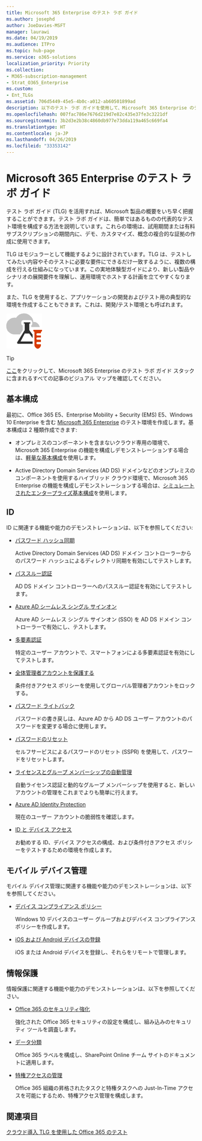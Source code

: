 ```yaml
---
title: Microsoft 365 Enterprise のテスト ラボ ガイド
ms.author: josephd
author: JoeDavies-MSFT
manager: laurawi
ms.date: 04/19/2019
ms.audience: ITPro
ms.topic: hub-page
ms.service: o365-solutions
localization_priority: Priority
ms.collection:
- M365-subscription-management
- Strat_O365_Enterprise
ms.custom:
- Ent_TLGs
ms.assetid: 706d5449-45e5-4b0c-a012-ab60501899ad
description: 以下のテスト ラボ ガイドを使用して、Microsoft 365 Enterprise のデモ、概念実証、開発/テスト環境を設定します。
ms.openlocfilehash: 007fac786e7676d219d7e82c435e37fe3c3221df
ms.sourcegitcommit: 3b2d3e2b38c4860db977e73dda119a465c669fa4
ms.translationtype: HT
ms.contentlocale: ja-JP
ms.lasthandoff: 04/26/2019
ms.locfileid: "33353142"
---
```

# <a name="microsoft-365-enterprise-test-lab-guides"></a>Microsoft 365 Enterprise のテスト ラボ ガイド

テスト ラボ ガイド (TLG) を活用すれば、Microsoft 製品の概要をいち早く把握することができます。テスト ラボ ガイドは、簡単ではあるものの代表的なテスト環境を構成する方法を説明しています。これらの環境は、試用期間または有料サブスクリプションの期間内に、デモ、カスタマイズ、概念の複合的な証拠の作成に使用できます。 

TLG はモジュラーとして機能するように設計されています。TLG は、テストしてみたい内容やそのテストに必要な要件にできるだけ一致するように、複数の構成を行える仕組みになっています。この実地体験型ガイドにより、新しい製品やシナリオの展開要件を理解し、運用環境でホストする計画を立てやすくなります。

また、TLG を使用すると、アプリケーションの開発およびテスト用の典型的な環境を作成することもできます。これは、開発/テスト環境とも呼ばれます。
  
![Microsoft クラウドのテスト ラボ ガイド](media/m365-enterprise-test-lab-guides/cloud-tlg-icon.png)

> [!TIP]
> [ここ](https://aka.ms/m365etlgstack)をクリックして、Microsoft 365 Enterprise のテスト ラボ ガイド スタックに含まれるすべての記事のビジュアル マップを確認してください。
  
## <a name="base-configuration"></a>基本構成

最初に、Office 365 E5、Enterprise Mobility + Security (EMS) E5、Windows 10 Enterprise を含む [Microsoft 365 Enterprise](https://docs.microsoft.com/microsoft-365-enterprise/) のテスト環境を作成します。基本構成は 2 種類作成できます:

- オンプレミスのコンポーネントを含まないクラウド専用の環境で、Microsoft 365 Enterprise の機能を構成しデモンストレーションする場合は、[軽量な基本構成](lightweight-base-configuration-microsoft-365-enterprise.md)を使用します。

- Active Directory Domain Services (AD DS) ドメインなどのオンプレミスのコンポーネントを使用するハイブリッド クラウド環境で、Microsoft 365 Enterprise の機能を構成しデモンストレーションする場合は、[シミュレートされたエンタープライズ基本構成](simulated-ent-base-configuration-microsoft-365-enterprise.md)を使用します。
    
## <a name="identity"></a>ID

ID に関連する機能や能力のデモンストレーションは、以下を参照してください:

- [パスワード ハッシュ同期](password-hash-sync-m365-ent-test-environment.md)
  
   Active Directory Domain Services (AD DS) ドメイン コントローラーからのパスワード ハッシュによるディレクトリ同期を有効にしてテストします。

- [パススルー認証](pass-through-auth-m365-ent-test-environment.md)
  
   AD DS ドメイン コントローラーへのパススルー認証を有効にしてテストします。

- [Azure AD シームレス シングル サインオン](single-sign-on-m365-ent-test-environment.md)
  
   Azure AD シームレス シングル サインオン (SSO) を AD DS ドメイン コントローラーで有効にし、テストします。

- [多要素認証](multi-factor-authentication-microsoft-365-test-environment.md)
  
   特定のユーザー アカウントで、スマートフォンによる多要素認証を有効にしてテストします。

- [全体管理者アカウントを保護する](protect-global-administrator-accounts-microsoft-365-test-environment.md)
 
   条件付きアクセス ポリシーを使用してグローバル管理者アカウントをロックする。

- [パスワード ライトバック](password-writeback-m365-ent-test-environment.md)

   パスワードの書き戻しは、Azure AD から AD DS ユーザー アカウントのパスワードを変更する場合に使用します。

- [パスワードのリセット](password-reset-m365-ent-test-environment.md)

   セルフサービスによるパスワードのリセット (SSPR) を使用して、パスワードをリセットします。

- [ライセンスとグループ メンバーシップの自動管理](automate-licenses-group-membership-microsoft-365-test-environment.md)

   自動ライセンス認証と動的なグループ メンバーシップを使用すると、新しいアカウントの管理をこれまでよりも簡単に行えます。

- [Azure AD Identity Protection](azure-ad-identity-protection-microsoft-365-test-environment.md)

   現在のユーザー アカウントの脆弱性を確認します。

- [ID と デバイス アクセス](identity-device-access-m365-test-environment.md)

   お勧めする ID、デバイス アクセスの構成、および条件付きアクセス ポリシーをテストするための環境を作成します。


## <a name="mobile-device-management"></a>モバイル デバイス管理

モバイル デバイス管理に関連する機能や能力のデモンストレーションは、以下を参照してください。

- [デバイス コンプライアンス ポリシー](mam-policies-for-your-microsoft-365-enterprise-dev-test-environment.md)
    
   Windows 10 デバイスのユーザー グループおよびデバイス コンプライアンス ポリシーを作成します。
    
- [iOS および Android デバイスの登録](enroll-ios-and-android-devices-in-your-microsoft-enterprise-365-dev-test-environ.md)
   
   iOS または Android デバイスを登録し、それらをリモートで管理します。


## <a name="information-protection"></a>情報保護

情報保護に関連する機能や能力のデモンストレーションは、以下を参照してください。

- [Office 365 のセキュリティ強化](increased-o365-security-microsoft-365-enterprise-dev-test-environment.md)
    
   強化された Office 365 セキュリティの設定を構成し、組み込みのセキュリティ ツールを調査します。
  
- [データ分類](data-classification-microsoft-365-enterprise-dev-test-environment.md)
    
   Office 365 ラベルを構成し、SharePoint Online チーム サイトのドキュメントに適用します。
    
- [特権アクセスの管理](privileged-access-microsoft-365-enterprise-dev-test-environment.md)
    
   Office 365 組織の昇格されたタスクと特権タスクへの Just-In-Time アクセスを可能にするため、特権アクセス管理を構成します。

## <a name="see-also"></a>関連項目

[クラウド導入 TLG を使用した Office 365 のテスト](https://docs.microsoft.com/office365/enterprise/cloud-adoption-test-lab-guides-tlgs)
